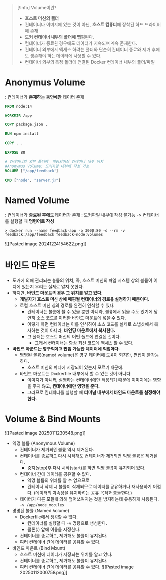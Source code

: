 >[!Info] Volume이란?
>- **호스트 머신의 폴더**
>- 컨테이너나 이미지에 있는 것이 아닌, **호스트 컴퓨터**에 장착된 하드 드라이버에 존재
>- **도커 컨테이너 내부의 폴더에 맵핑**된다.
>- 컨테이너가 종료된 경우에도 데이터가 지속되며 계속 존재한다.
>- 컨테이너 외부에서 엑세스 하려는 폴더와 단순히 컨테이너 종료와 제거 후에도 생존해야 하는 데이터에 사용할 수 있다.
>- 컨테이너 외부의 특정 폴더에 연결된 Docker 컨테이너 내부의 폴더/파일



# Anonymus Volume
: 컨테이너가 **존재하는 동안에만** 데이터 존재
```Dockerfile
FROM node:14  
  
WORKDIR /app  
  
COPY package.json .  
  
RUN npm install  
  
COPY . .  
  
EXPOSE 80  
  
# 컨테이너의 외부 폴더에  매핑되어질 컨테이너 내부 위치
#Anonymus Volume: 도커파일 내부에 작성 가능
VOLUME ["/app/feedback"]  
  
CMD ["node", "server.js"]
```


# Named Volume
: 컨테이너가 **종료된 후에도** 데이터가 존재
: 도커파일 내부에 작성 불가능 -> 컨테이너를 실행할 때 **명령어로 작성**

```
> docker run --name feedback-app -p 3000:80 -d --rm -v feedback:/app/feedback feedback-node:volumes
```

![[Pasted image 20241224154622.png]]

# 바인드 마운트
- 도커에 의해 관리되는 볼륨의 위치,
  즉, 호스트 머신의 파일 시스템 상의 볼륨이 어디에 있는지 우리는 실제로 알지 못한다.
- 하지만, **바인드 마운트의 경우 그 위치를 알고 있다.**
	- **개발자가 호스트 머신 상에 매핑될 컨테이너의 경로를 설정하기 때문이다.**
	- 로컬 호스트 머신 상의 경로를 완전히 인식할 수 있다.
		- 컨테이너는 볼륨에 쓸 수 있을 뿐만 아니라, 볼륨에서 읽을 수도 있기에 당연히 소스 코드를 이러한 바인드 마운트에 넣을 수 있다.
		- 이렇게 하면 컨테이너는 이를 인식하여 소스 코드를 실제로 스냅샷에서 복사하는 것이 아니라, **바인딩 마운트에서 복사한다.**
		- 그 폴더는 호스트 머신의 어떤 폴드에 연결된 것이다.
			- 그래서 컨테이너는 항상 최신 코드에 액세스 할 수 있다.
- **바인드 마운트는 영구적이고 편집 가능한 데이터에 적합하다.**
	- 명명된 볼륨(named volume)은 영구 데이터에 도움이 되지만, 편집이 불가능하다.
		- 호스트 머신의 어디에 저장되어 있는지 모르기 때문에.
	- 바인드 마운트는 Dockerfile 내부에서 할 수 있는 것이 아니다
		- 이미지가 아니라, 실행하는 컨테이너에만 적용되기 때문에 이미지에는 영향을 주지 않고, **컨테이너에만 영향을 준다.**
		- 그러므로 컨테이너를 실행할 때 **터미널 내부에서 바인드 마운트를 설정해야 한다.**


# Volume & Bind Mounts
![[Pasted image 20250111230548.png]]

- 익명 볼륨 (Anonymous Volume)
	- 컨테이너가 제거되면 볼륨 역시 제거된다.
	- 컨테이너를 종료하고 다시 시작해도 컨테이너가 제거되면 익명 볼륨은 제거된다.
		- 중지(stop)후 다시 시작(start)를 하면 익명 볼륨이 유지되어 있다.
	- 컨테이너 간에 데이터를 공유할 수 없다.
		- 익명 볼륨의 위치를 알 수 없으므로
		- 컨테이너 삭제 시 볼륨이 삭제되므로 데이터를 공유하거나 재사용하기 어렵다. (데이터의 지속성을 유지하려는 공유 목적과 충돌한다.)
	- 데이터가 다른 모듈에 의해 덮어쓰여지는 것을 방지하는데 유용하게 사용된다.
	  `-v /app/node_modules`
- 명명된 볼륨 (Named Volume)
	- Dockerfile에서 생성할 수 없다.
		- 컨테이너를 실행할 때 `-v` 명령으로 생성한다.
		- 콜론(:) 앞에 이름을 지정한다.
	- 컨테이너를 종료하고, 제거해도 볼륨이 유지된다.
	- 여러 컨테이너 간에 데이터를 공유할 수 있다.
- 바인드 마운트 (Bind Mount)
	- 호스트 머신에 데이터가 저장되는 위치를 알고 있다.
	- 컨테이너를 종료하고, 제거해도 볼륨이 유지된다.
	- 여러 컨테이너 간에 데이터를 공유할 수 있다.
![[Pasted image 20250112000758.png]]